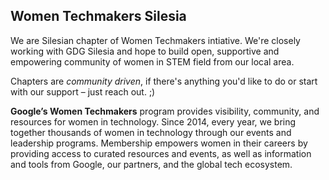 ## Women Techmakers Silesia

We are Silesian chapter of Women Techmakers intiative. We're closely working with GDG Silesia and hope to build open, supportive and empowering community of women in STEM field from our local area.

Chapters are _community driven_, if there's anything you'd like to do or start with our support – just reach out. ;)


**Google’s Women Techmakers** program provides visibility, community, and resources for women in technology.
Since 2014, every year, we bring together thousands of women in technology through our events and leadership programs.
Membership empowers women in their careers by providing access to curated resources and events, as well as information and tools from Google, our partners, and the global tech ecosystem.
